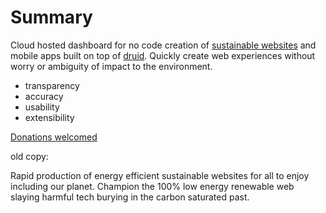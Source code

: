 # Summary

Cloud hosted dashboard for no code creation of [sustainable websites](https://sustainablewebdesign.org/) and mobile apps built on top of [druid](https://github.com/rollthecloudinc/druid). Quickly create web experiences without worry or ambiguity of impact to the environment.

* transparency
* accuracy
* usability
* extensibility

[Donations welcomed](https://www.paypal.com/fundraiser/charity/4587641)

old copy:

Rapid production of energy efficient sustainable websites for all to enjoy including our planet. Champion the 100% low energy renewable web slaying harmful tech burying in the carbon saturated past.
